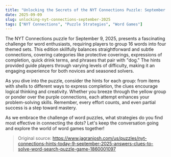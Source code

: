 ```yaml
---
title: "Unlocking the Secrets of the NYT Connections Puzzle: September 9, 2025"
date: 2025-09-09
slug: unlocking-nyt-connections-september-2025
tags: ["NYT Connections", "Puzzle Strategies", "Word Games"]
---
```


The NYT Connections puzzle for September 9, 2025, presents a fascinating challenge for word enthusiasts, requiring players to group 16 words into four themed sets. This edition skillfully balances straightforward and subtle connections, covering categories like protective coverings, expressions of completion, quick drink terms, and phrases that pair with "dog." The hints provided guide players through varying levels of difficulty, making it an engaging experience for both novices and seasoned solvers.

As you dive into the puzzle, consider the hints for each group: from items with shells to different ways to express completion, the clues encourage logical thinking and creativity. Whether you breeze through the yellow group or ponder over the purple connections, each attempt enhances your problem-solving skills. Remember, every effort counts, and even partial success is a step toward mastery.

As we embrace the challenge of word puzzles, what strategies do you find most effective in connecting the dots? Let's keep the conversation going and explore the world of word games together!
> Original source: https://www.jagranjosh.com/us/puzzles/nyt-connections-hints-today-9-september-2025-answers-clues-to-solve-word-search-puzzle-game-1860001097